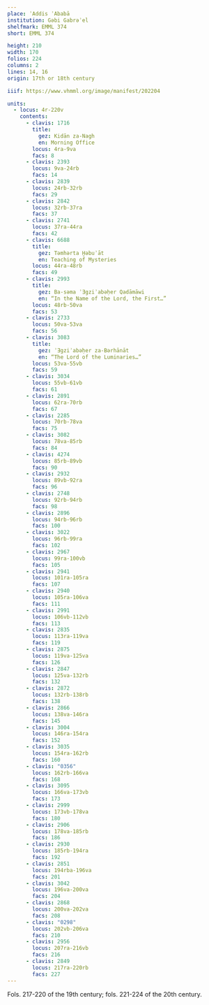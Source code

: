 ```yaml
---
place: ʾAddis ʾAbabā
institution: Gəbi Gabrəʾel
shelfmark: EMML 374
short: EMML 374

height: 210
width: 170
folios: 224
columns: 2
lines: 14, 16
origin: 17th or 18th century

iiif: https://www.vhmml.org/image/manifest/202204

units:
  - locus: 4r-220v
    contents:
      - clavis: 1716
        title:
          gez: Kidān za-Nagh
          en: Morning Office
        locus: 4ra-9va
        facs: 8
      - clavis: 2393
        locus: 9va-24rb
        facs: 14
      - clavis: 2839
        locus: 24rb-32rb
        facs: 29
      - clavis: 2842
        locus: 32rb-37ra
        facs: 37
      - clavis: 2741
        locus: 37ra-44ra
        facs: 42
      - clavis: 6688
        title:
          gez: Tǝmhǝrta Ḫǝbuʾāt
          en: Teaching of Mysteries
        locus: 44ra-48rb
        facs: 49
      - clavis: 2993
        title:
          gez: Ba-sǝma ʾƎgziʾabǝḥer Qadāmāwi
          en: “In the Name of the Lord, the First…”
        locus: 48rb-50va
        facs: 53
      - clavis: 2733
        locus: 50va-53va
        facs: 56
      - clavis: 3083
        title:
          gez: ʾƎgziʾabǝḥer za-Bǝrhānāt
          en: “The Lord of the Luminaries…”
        locus: 53va-55vb
        facs: 59
      - clavis: 3034
        locus: 55vb-61vb
        facs: 61
      - clavis: 2891
        locus: 62ra-70rb
        facs: 67
      - clavis: 2285
        locus: 70rb-78va
        facs: 75
      - clavis: 3082
        locus: 78va-85rb
        facs: 84
      - clavis: 4274
        locus: 85rb-89vb
        facs: 90
      - clavis: 2932
        locus: 89vb-92ra
        facs: 96
      - clavis: 2748
        locus: 92rb-94rb
        facs: 98
      - clavis: 2896
        locus: 94rb-96rb
        facs: 100
      - clavis: 3022
        locus: 96rb-99ra
        facs: 102
      - clavis: 2967
        locus: 99ra-100vb
        facs: 105
      - clavis: 2941
        locus: 101ra-105ra
        facs: 107
      - clavis: 2940
        locus: 105ra-106va
        facs: 111
      - clavis: 2991
        locus: 106vb-112vb
        facs: 113
      - clavis: 2835
        locus: 113ra-119va
        facs: 119
      - clavis: 2875
        locus: 119va-125va
        facs: 126
      - clavis: 2847
        locus: 125va-132rb
        facs: 132
      - clavis: 2872
        locus: 132rb-138rb
        facs: 138
      - clavis: 2866
        locus: 138va-146ra
        facs: 145
      - clavis: 3004
        locus: 146ra-154ra
        facs: 152
      - clavis: 3035
        locus: 154ra-162rb
        facs: 160
      - clavis: "0356"
        locus: 162rb-166va
        facs: 168
      - clavis: 3095
        locus: 166va-173vb
        facs: 173
      - clavis: 2999
        locus: 173vb-178va
        facs: 180
      - clavis: 2906
        locus: 178va-185rb
        facs: 186
      - clavis: 2930
        locus: 185rb-194ra
        facs: 192
      - clavis: 2851
        locus: 194rba-196va
        facs: 201
      - clavis: 3042
        locus: 196va-200va
        facs: 204
      - clavis: 2868
        locus: 200va-202va
        facs: 208
      - clavis: "0298"
        locus: 202vb-206va
        facs: 210
      - clavis: 2956
        locus: 207ra-216vb
        facs: 216
      - clavis: 2849
        locus: 217ra-220rb
        facs: 227
---
```

Fols. 217-220 of the 19th century; fols. 221-224 of the 20th century.